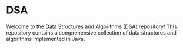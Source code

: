 # DSA
Welcome to the Data Structures and Algorithms (DSA) repository! This repository contains a comprehensive collection of data structures and algorithms implemented in Java. 
